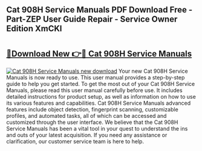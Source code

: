 ## Cat 908H Service Manuals PDF Download Free - Part-ZEP User Guide Repair - Service Owner Edition XmCKl

# <h2><a href="http://bc84940.oget.top/?id=Cat+908H+Service+Manuals">🔗Download New 👉🔴 Cat 908H Service Manuals</a></h2>

[![Cat 908H Service Manuals new download](https://i.imgur.com/5g1atiW.png)](http://bc84940.oget.top/?id=Cat+908H+Service+Manuals)
Your new Cat 908H Service Manuals is now ready to use. This user manual provides a step-by-step guide to help you get started. To get the most out of your Cat 908H Service Manuals, please read this user manual carefully before use. It includes detailed instructions for product setup, as well as information on how to use its various features and capabilities. Cat 908H Service Manuals advanced features include object detection, fingerprint scanning, customizable profiles, and automated tasks, all of which can be accessed and customized through the user interface. We believe that the Cat 908H Service Manuals has been a vital tool in your quest to understand the ins and outs of your latest acquisition. If you need any assistance or clarification, our customer service team is here to help.
